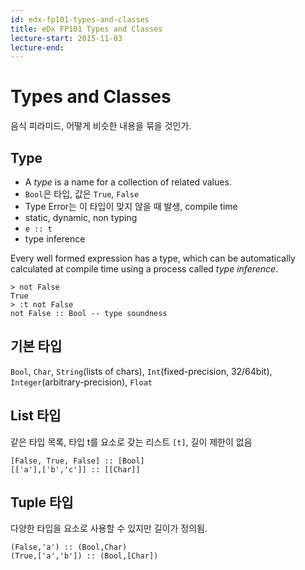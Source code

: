 ```yaml
---
id: edx-fp101-types-and-classes
title: eDx FP101 Types and Classes
lecture-start: 2015-11-03
lecture-end:
---
```


# Types and Classes
음식 피라미드, 어떻게 비슷한 내용을 묶을 것인가.

## Type

- A _type_ is a name for a collection of related values.
- `Bool`은 타입, 값은 `True`, `False`
- Type Error는 이 타입이 맞지 않을 때 발생, compile time
- static, dynamic, non typing
- `e :: t`
- type inference

Every well formed expression has a type, which can be automatically calculated at compile time using a process called _type inference_.

    > not False
    True
    > :t not False
    not False :: Bool -- type soundness

## 기본 타입
`Bool`, `Char`, `String`(lists of chars), `Int`(fixed-precision, 32/64bit), `Integer`(arbitrary-precision), `Float`

## List 타입
같은 타입 목록, 타입 t를 요소로 갖는 리스트 `[t]`, 길이 제한이 없음

    [False, True, False] :: [Bool]
    [['a'],['b','c']] :: [[Char]]

## Tuple 타입
다양한 타입을 요소로 사용할 수 있지만 길이가 정의됨.

    (False,'a') :: (Bool,Char)
    (True,['a','b']) :: (Bool,[Char])


